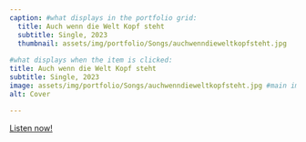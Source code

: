 ```yaml
---
caption: #what displays in the portfolio grid:
  title: Auch wenn die Welt Kopf steht
  subtitle: Single, 2023
  thumbnail: assets/img/portfolio/Songs/auchwenndieweltkopfsteht.jpg
  
#what displays when the item is clicked:
title: Auch wenn die Welt Kopf steht
subtitle: Single, 2023
image: assets/img/portfolio/Songs/auchwenndieweltkopfsteht.jpg #main image, can be a link or a file in assets/img/portfolio
alt: Cover

---
```


<a href="https://tr.ee/HK00_dptQl">Listen now!</a>


